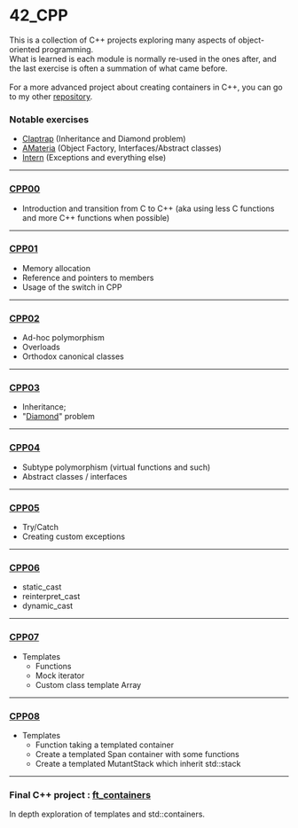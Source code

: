 # 42_CPP
This is a collection of C++ projects exploring many aspects of object-oriented programming.<br>
What is learned is each module is normally re-used in the ones after, and the last exercise is often a summation of what came before.
<br>
<br>
For a more advanced project about creating containers in C++, you can go to my other <a href="https://github.com/Fousse24/container">repository</a>.

### Notable exercises
- [Claptrap](CPP03/ex03) (Inheritance and Diamond problem)
- [AMateria](CPP04/ex03) (Object Factory, Interfaces/Abstract classes)
- [Intern](CPP05/ex03) (Exceptions and everything else)
---

### [CPP00](CPP00)
- Introduction and transition from C to C++ (aka using less C functions and more C++ functions when possible)
---

### [CPP01](CPP01)
  - Memory allocation
  - Reference and pointers to members
  - Usage of the switch in CPP
---

### [CPP02](CPP02)
  - Ad-hoc polymorphism
  - Overloads
  - Orthodox canonical classes
---

### [CPP03](CPP03)
  - Inheritance;
  - "<a href="https://en.wiktionary.org/wiki/diamond_problem">Diamond</a>" problem
---

### [CPP04](CPP04)
  - Subtype polymorphism (virtual functions and such)
  - Abstract classes / interfaces
---
### [CPP05](CPP05)
  - Try/Catch<br>
  - Creating custom exceptions
---

### [CPP06](CPP06)
  - static_cast
  - reinterpret_cast
  - dynamic_cast
---

### [CPP07](CPP07)
  - Templates
    * Functions
    * Mock iterator
    * Custom class template Array
---

### [CPP08](CPP08)
  - Templates
    * Function taking a templated container
    * Create a templated Span container with some functions
    * Create a templated MutantStack which inherit std::stack
---

### Final C++ project : [ft_containers](https://github.com/Fousse24/container)
In depth exploration of templates and std::containers.
 
